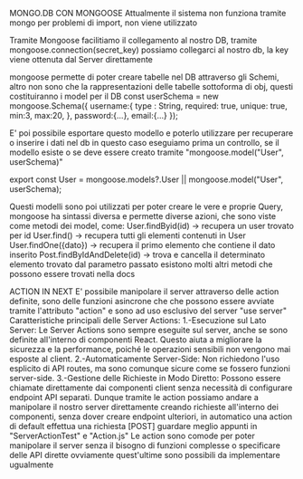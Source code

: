 MONGO.DB CON MONGOOSE
Attualmente il sistema non funziona tramite mongo per problemi di import, non viene utilizzato

Tramite Mongoose facilitiamo il collegamento al nostro DB, 
tramite mongoose.connection(secret_key) possiamo collegarci al nostro db, la key viene ottenuta dal Server direttamente

mongoose permette di poter creare tabelle nel DB attraverso gli Schemi, altro non sono che la rappresentazioni delle tabelle sottoforma di obj, questi costituiranno i model per il DB
const userSchema = new mongoose.Schema({
    username:{
        type : String,
        required: true,
        unique: true,
        min:3,
        max:20,
    },
    password:{...},
    email:{...}
});

E' poi possibile esportare questo modello e poterlo utilizzare per recuperare o inserire i dati nel db
in questo caso eseguiamo prima un controllo, se il modello esiste o se 
deve essere creato tramite "mongoose.model("User", userSchema)"

export const User = mongoose.models?.User || mongoose.model("User", userSchema);

Questi modelli sono poi utilizzati per poter creare le vere e proprie Query, mongoose ha sintassi diversa e permette diverse azioni, che sono viste come metodi dei model, come:
User.findByid(id) -> recupera un user trovato per id
User.find() -> recupera tutti gli elementi contenuti in User
User.findOne({dato}) -> recupera il primo elemento che contiene il dato inserito
Post.findByIdAndDelete(id) -> trova e cancella il determinato elemento trovato dal parametro passato
esistono molti altri metodi che possono essere trovati nella docs

ACTION IN NEXT
E' possibile manipolare il server attraverso delle action definite, sono delle funzioni asincrone che che possono essere avviate tramite l'attributo "action" e sono ad uso esclusivo del server "use server"
Caratteristiche principali delle Server Actions:
1.-Esecuzione sul Lato Server: Le Server Actions sono sempre eseguite sul server, anche se sono definite all'interno di componenti
React. Questo aiuta a migliorare la sicurezza e la performance, poiché le operazioni sensibili non vengono mai esposte al client.
2.-Automaticamente Server-Side: Non richiedono l'uso esplicito di API routes, ma sono comunque sicure come se fossero funzioni server-side.
3.-Gestione delle Richieste in Modo Diretto: Possono essere chiamate direttamente dai componenti client senza necessità di configurare endpoint API separati.
Dunque tramite le action possiamo andare a manipolare il nostro server direttamente creando richieste all'interno dei componenti, senza dover creare endpoint ulteriori, in automatico una action di default effettua una richiesta [POST]
guardare meglio appunti in "ServerActionTest" e "Action.js"
Le action sono comode per poter manipolare il server senza il bisogno di funzioni complesse o specificare delle API dirette
ovviamente quest'ultime sono possibili da implementare ugualmente
